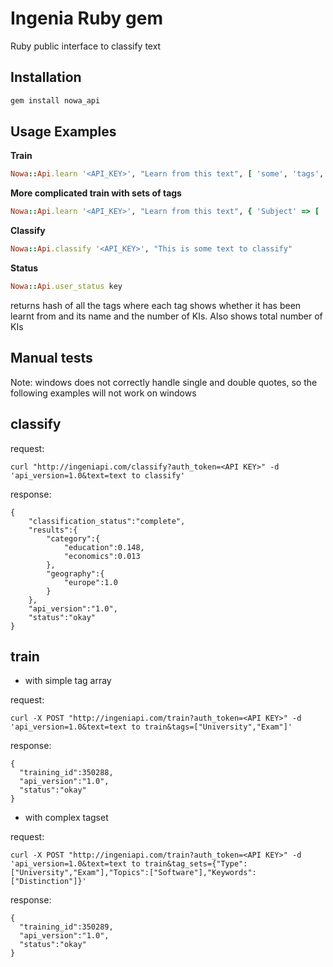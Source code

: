 # Ingenia Ruby gem
Ruby public interface to classify text

## Installation
```sh
gem install nowa_api
```


<!-- ## Configuration
**Set your API key**
```ruby

``` -->

## Usage Examples

**Train**

```ruby
Nowa::Api.learn '<API_KEY>', "Learn from this text", [ 'some', 'tags', 'for', 'this', 'text' ]
```

**More complicated train with sets of tags**

```ruby
Nowa::Api.learn '<API_KEY>', "Learn from this text", { 'Subject' => [ 'learning', 'examples' ], 'Category' => [ 'help' ] }
```
      

**Classify**

```ruby
Nowa::Api.classify '<API_KEY>', "This is some text to classify"
```
   
**Status**

```ruby
Nowa::Api.user_status key
```
returns hash of all the tags where each tag shows whether it has been learnt from 
and its name and the number of KIs. Also shows total number of KIs
 
## Manual tests

Note: windows does not correctly handle single and double quotes, so the following examples will not work on windows

## classify

  request:
    
    curl "http://ingeniapi.com/classify?auth_token=<API KEY>" -d 'api_version=1.0&text=text to classify'

  response:
    
    {
        "classification_status":"complete",
        "results":{
            "category":{
                "education":0.148,
                "economics":0.013
            },
            "geography":{
                "europe":1.0
            } 
        },
        "api_version":"1.0",
        "status":"okay"
    }


## train

  - with simple tag array

  request: 
    
    curl -X POST "http://ingeniapi.com/train?auth_token=<API KEY>" -d 'api_version=1.0&text=text to train&tags=["University","Exam"]'

  response:

    { 
      "training_id":350288,
      "api_version":"1.0",
      "status":"okay"
    }

  - with complex tagset

  request:

    curl -X POST "http://ingeniapi.com/train?auth_token=<API KEY>" -d 'api_version=1.0&text=text to train&tag_sets={"Type":["University","Exam"],"Topics":["Software"],"Keywords":["Distinction"]}'

  response:

    { 
      "training_id":350289,
      "api_version":"1.0",
      "status":"okay"
    }

